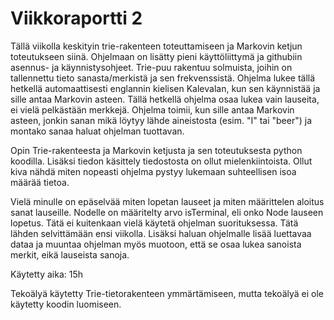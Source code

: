 # Viikkoraportti 2

Tällä viikolla keskityin trie-rakenteen toteuttamiseen ja Markovin ketjun toteutukseen siinä. Ohjelmaan on lisätty pieni käyttöliittymä ja githubiin asennus- ja käynnistysohjeet. Trie-puu rakentuu solmuista, joihin on tallennettu tieto sanasta/merkistä ja sen frekvenssistä. Ohjelma lukee tällä hetkellä automaattisesti englannin kielisen Kalevalan, kun sen käynnistää ja sille antaa Markovin asteen. Tällä hetkellä ohjelma osaa lukea vain lauseita, ei vielä pelkästään merkkejä. Ohjelma toimii, kun sille antaa Markovin asteen, jonkin sanan mikä löytyy lähde aineistosta (esim. "I" tai "beer") ja montako sanaa haluat ohjelman tuottavan.

Opin Trie-rakenteesta ja Markovin ketjusta ja sen toteutuksesta python koodilla. Lisäksi tiedon käsittely tiedostosta on ollut mielenkiintoista. Ollut kiva nähdä miten nopeasti ohjelma pystyy lukemaan suhteellisen isoa määrää tietoa.

Vielä minulle on epäselvää miten lopetan lauseet ja miten määrittelen aloitus sanat lauseille. Nodelle on määritelty arvo isTerminal, eli onko Node lauseen lopetus. Tätä ei kuitenkaan vielä käytetä ohjelman suorituksessa. Tätä lähden selvittämään ensi viikolla. Lisäksi haluan ohjelmalle lisää luettavaa dataa ja muuntaa ohjelman myös muotoon, että se osaa lukea sanoista merkit, eikä lauseista sanoja. 

Käytetty aika: 15h


Tekoälyä käytetty Trie-tietorakenteen ymmärtämiseen, mutta tekoälyä ei ole käytetty koodin luomiseen. 
